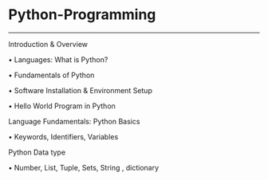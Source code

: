 # Python-Programming
-------------------------------------------
Introduction & Overview

  •	Languages: What is Python?
  
  • Fundamentals of Python
  
  •	Software Installation & Environment Setup
  
  •	Hello World Program in Python
  
Language Fundamentals: Python Basics

  •	Keywords, Identifiers, Variables
  
Python Data type 

  •	 Number, List, Tuple, Sets, String , dictionary
